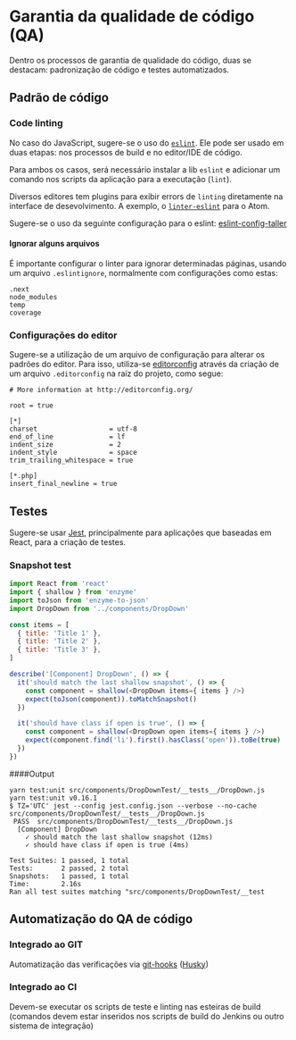 # Garantia da qualidade de código (QA)

Dentro os processos de garantia de qualidade do código, duas se destacam: padronização de código e testes automatizados.

## Padrão de código

### Code linting

No caso do JavaScript, sugere-se o uso do [`eslint`](https://esling.org). Ele pode ser usado em duas etapas: nos processos de build e no editor/IDE de código.

Para ambos os casos, será necessário instalar a lib `eslint` e adicionar um comando nos scripts da aplicação para a executação (`lint`).

Diversos editores tem plugins para exibir errors de `linting` diretamente na interface de desevolvimento. A exemplo, o [`linter-eslint`](https://atom.io/packages/linter-eslint) para o Atom.

Sugere-se o uso da seguinte configuração para o eslint: [eslint-config-taller](https://www.npmjs.com/package/eslint-config-taller)

#### Ignorar alguns arquivos

É importante configurar o linter para ignorar determinadas páginas, usando um arquivo `.eslintignore`, normalmente com configurações como estas:

```
.next
node_modules
temp
coverage
```

### Configurações do editor

Sugere-se a utilização de um arquivo de configuração para alterar os padrões do editor. Para isso, utiliza-se [editorconfig](http://editorconfig.org/) através da criação de um arquivo `.editorconfig` na raíz do projeto, como segue:

```
# More information at http://editorconfig.org/

root = true

[*]
charset                  = utf-8
end_of_line              = lf
indent_size              = 2
indent_style             = space
trim_trailing_whitespace = true

[*.php]
insert_final_newline = true
```

## Testes

Sugere-se usar [Jest](https://facebook.github.io/jest/), principalmente para aplicações que baseadas em React, para a criação de testes.

### Snapshot test
```js
import React from 'react'
import { shallow } from 'enzyme'
import toJson from 'enzyme-to-json'
import DropDown from '../components/DropDown'

const items = [
  { title: 'Title 1' },
  { title: 'Title 2' },
  { title: 'Title 3' },
]

describe('[Component] DropDown', () => {
  it('should match the last shallow snapshot', () => {
    const component = shallow(<DropDown items={ items } />)
    expect(toJson(component)).toMatchSnapshot()
  })

  it('should have class if open is true', () => {
    const component = shallow(<DropDown open items={ items } />)
    expect(component.find('li').first().hasClass('open')).toBe(true)
  })
})
```

####Output
``` shell
yarn test:unit src/components/DropDownTest/__tests__/DropDown.js
yarn test:unit v0.16.1
$ TZ='UTC' jest --config jest.config.json --verbose --no-cache src/components/DropDownTest/__tests__/DropDown.js
 PASS  src/components/DropDownTest/__tests__/DropDown.js
  [Component] DropDown
    ✓ should match the last shallow snapshot (12ms)
    ✓ should have class if open is true (4ms)

Test Suites: 1 passed, 1 total
Tests:       2 passed, 2 total
Snapshots:   1 passed, 1 total
Time:        2.16s
Ran all test suites matching "src/components/DropDownTest/__test
```

## Automatização do QA de código

### Integrado ao GIT

Automatização das verificações via [git-hooks](https://git-scm.com/book/en/v2/Customizing-Git-Git-Hooks) ([Husky](HUSKY.md))

### Integrado ao CI

Devem-se executar os scripts de teste e linting nas esteiras de build (comandos devem estar inseridos nos scripts de build do Jenkins ou outro sistema de integração)
